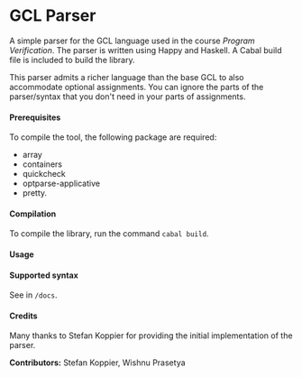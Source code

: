 # GCL Parser

A simple parser for the GCL language used in the course _Program Verification_. The parser is written using Happy and Haskell. A Cabal build file is included to build the library.

This parser admits a richer language than the base GCL to also accommodate optional assignments. You can ignore the parts of the parser/syntax that you don't need in your parts of assignments.

#### Prerequisites
To compile the tool, the following package are required:
* array
* containers
* quickcheck
* optparse-applicative
* pretty.

#### Compilation
To compile the library, run the command `cabal build`.

#### Usage

#### Supported syntax

See in `/docs`.

#### Credits

Many thanks to Stefan Koppier for providing the initial implementation of the parser.

**Contributors:** Stefan Koppier, Wishnu Prasetya
